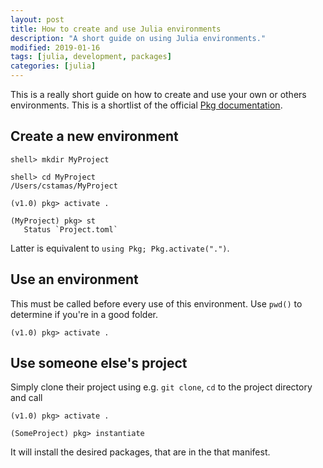 ```yaml
---
layout: post
title: How to create and use Julia environments
description: "A short guide on using Julia environments."
modified: 2019-01-16
tags: [julia, development, packages]
categories: [julia]
---
```


This is a really short guide on how to create and use your own or others environments.
This is a shortlist of the official [Pkg documentation](https://docs.julialang.org/en/v1/stdlib/Pkg/).

## Create a new environment

~~~shell
shell> mkdir MyProject

shell> cd MyProject
/Users/cstamas/MyProject

(v1.0) pkg> activate .

(MyProject) pkg> st
   Status `Project.toml`
~~~

Latter is equivalent to `using Pkg; Pkg.activate(".")`.

## Use an environment

This must be called before every use of this environment.
Use `pwd()` to determine if you're in a good folder.
~~~shell
(v1.0) pkg> activate .
~~~

## Use someone else's project

Simply clone their project using e.g. `git clone`, `cd` to the project directory and call
~~~shell
(v1.0) pkg> activate .

(SomeProject) pkg> instantiate
~~~
It will install the desired packages, that are in the that manifest.
